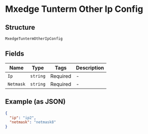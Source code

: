 
# Mxedge Tunterm Other Ip Config

## Structure

`MxedgeTuntermOtherIpConfig`

## Fields

| Name | Type | Tags | Description |
|  --- | --- | --- | --- |
| `Ip` | `string` | Required | - |
| `Netmask` | `string` | Required | - |

## Example (as JSON)

```json
{
  "ip": "ip2",
  "netmask": "netmask8"
}
```

